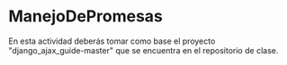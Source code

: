 # ManejoDePromesas
En esta actividad deberás tomar como base el proyecto "django_ajax_guide-master" que se encuentra en el repositorio de clase.

